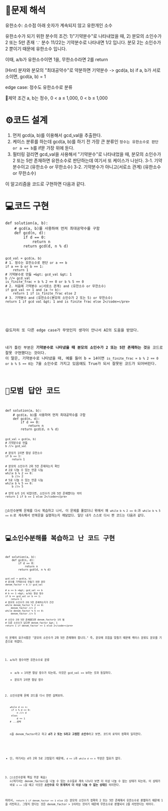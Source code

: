 <h1 id="📜문제-해석">📜문제 해석</h1>
<p>유한소수: 소수점 아래 숫자가 계속되지 않고 유한개인 소수</p>
<p>유한소수가 되기 위한 분수의 조건:
1)&quot;기약분수&quot;로 나타내었을 때,
2) 분모의 소인수가 2 또는 5만 존재
∵ 분수 11/22는 기약분수로 나타내면 1/2 입니다. 분모 2는 소인수가 2 뿐이기 때문에 유한소수 입니다.</p>
<p>이때, a/b가 유한소수이면 1을, 무한소수라면 2를 return</p>
<p>[Hint]
분자와 분모의 &quot;최대공약수&quot;로 약분하면 기약분수
-&gt; gcd(a, b)
if a, b가 서로소이면, gcd(a, b) = 1</p>
<p>edge case: 정수도 유한소수로 분류</p>
<p>🚧제약 조건
a, b는 정수, 0 &lt; a ≤ 1,000, 0 &lt; b ≤ 1,000</p>
<h1 id="⚙️코드-설계">⚙️코드 설계</h1>
<ol>
<li>먼저 gcd(a, b)를 이용해서 gcd_val을 추출한다.</li>
<li>케이스 분류를 하는데 gcd(a, b)를 하기 전 가장 큰 분류인 <code>정수는 유한소수로 판단 or a == b</code>를 if문 가장 위에 둔다.</li>
<li>필터링 걸리면 gcd_val을 사용해서 &quot;기약분수&quot;로 나타내었을 때, 분모의 소인수가 2 또는 5만 존재하면 유한소수로 판단하는데 여기서 또 케이스가 나뉜다.
3-1. 기약분수이고 (유한소수 or 무한소수)
3-2. 기약분수가 아니고(서로소 관계) (유한소수 or 무한소수)</li>
</ol>
<p>이 알고리즘을 코드로 구현하면 다음과 같다.</p>
<h1 id="💻코드-구현">💻코드 구현</h1>
<pre><code class="language-python">def solution(a, b):
    # gcd(a, b)를 사용하여 먼저 최대공약수를 구함
    def gcd(n, d):
        if d == 0:
            return n
        return gcd(d, n % d)

    gcd_val = gcd(a, b)
    # 1. 정수는 유한소수로 판단 or a == b
    if a == b or b == 1:
        return 1
    # 기약분수로 만듦 =&gt; gcd_val &gt; 1
    b //= gcd_val
    is_finite_frac = b % 2 == 0 or b % 5 == 0
    # 2. 처음에 기약분수 x(서로소 관계) and (유한소수 or 무한소수)
    if gcd_val == 1 and (a != b):
        return 1 if is_finite_frac else 2
    # 3. 기약분수 and (유한소수(분모의 소인수가 2 또는 5) or 무한소수)
    return 1 if gcd_val &gt; 1 and is_finite_frac else 2</code></pre>
<p><img alt="" src="https://velog.velcdn.com/images/csj0209/post/da542f2e-21a7-414e-96c7-6857d55db220/image.png" /></p>
<p>😫도저히 또 다른 edge case가 무엇인지 생각이 안나서 AI의 도움을 받았다.</p>
<p>내가 틀린 부분은 <strong>기약분수로 나타냈을 때 분모의 소인수가 2 또는 5만 존재하는 것</strong>을 코드로 잘못 구현했다는 것이다. 
이 말은, 기약분수로 나타냈을 때, 예를 들어 b = 14이면 <code>is_finite_frac = b % 2 == 0 or b % 5 == 0</code>는 7을 소인수로 가지고 있음에도 True가 되서 잘못된 코드가 되어버린다.</p>
<h1 id="🤖모범-답안-코드">🤖모범 답안 코드</h1>
<pre><code class="language-python">def solution(a, b):
    # gcd(a, b)를 사용하여 먼저 최대공약수를 구함
    def gcd(n, d):
        if d == 0:
            return n
        return gcd(d, n % d)

    gcd_val = gcd(a, b)
    # 기약분수로 만듦
    b //= gcd_val

    # 분모가 1이면 항상 유한소수
    if b == 1:
        return 1

    # 분모의 소인수가 2와 5만 존재하는지 확인
    # 2로 나눌 수 있는 만큼 나눔
    while b % 2 == 0:
        b //= 2
    # 5로 나눌 수 있는 만큼 나눔
    while b % 5 == 0:
        b //= 5

    # 만약 b가 1이 되었다면, 소인수가 2와 5만 존재했다는 의미
    return 1 if b == 1 else 2</code></pre>
<p>📓소인수분해 문제를 다시 복습하고 나서, 이 문제를 풀었더니 위에서 왜 <code>while b % 2 == 0:</code>과 <code>while b % 5 == 0:</code>로 계속해서 반복문을 실행하는지 깨달았다. 일단 내가 스스로 다시 짠 코드는 다음과 같다.</p>
<h1 id="💻소인수분해를-복습하고-난-코드-구현">💻소인수분해를 복습하고 난 코드 구현</h1>
<pre><code class="language-python">def solution(a, b):
    def gcd(n, d):
        if d == 0:
            return n
        return gcd(d, n % d)

    gcd_val = gcd(a, b)
    # 분수를 기약분수로 만들기 위한 분모
    denom_factor = b // gcd_val

    # a == b =&gt; gcd_val == b
    # b == 1 =&gt; a/b는 항상 정수
    if b == gcd_val or b == 1:
        return 1
    # 분모의 소인수가 2와 5만 존재하는지가 관건
    while denom_factor % 2 == 0:
        denom_factor //= 2
    while denom_factor % 5 == 0:
        denom_factor //= 5

    # 소인수 2와 5만 존재했다면 denom_factor는 1이 됨
    # 다른 소인수가 있다면 denom_factor &gt; 1
    return 1 if denom_factor == 1 else 2</code></pre>
<p>이 문제의 요구사항은 &quot;분모의 소인수가 2와 5만 존재해야 합니다.&quot; 즉, 분모에 초점을 맞췄기 때문에 케이스 분류도 분모를 기준으로 하였다.</p>
<ol>
<li><p>a/b가 정수이면 유한소수로 분류</p>
<ul>
<li>a/b = 1이면 항상 정수가 되는데, 이것은 gcd_val == b라는 것과 동일하다.</li>
<li>분모가 1이면 항상 정수</li>
</ul>
</li>
<li><p>소인수분해 문제 코드를 다시 한번 살펴보자.</p>
<pre><code class="language-python">while d &lt;= n:
 if n % d == 0:
     n //= d
 else:
     d += 1
# ...생략</code></pre>
<p>n을 denom_factor라고 하고 <strong>d가 2 또는 5라고 고정된 소인수</strong>라고 보면, 코드의 로직이 정확히 일치한다.</p>
</li>
</ol>
<ul>
<li>단, 여기서는 d가 2와 5로 고정됬기 때문에, <code>d += 1</code>과 <code>while d &lt;= n</code> 부분은 필요가 없다.</li>
</ul>
<ol start="3">
<li>📓(소인수분해 핵심 부분 복습)
n(여기서는 denom_factor)을 나눌 수 있는 소수들로 계속 나누다 보면 더 이상 나눌 수 없는 상태가 되는데, 이 상태가 바로 <code>n == 1</code>일 때고 이것은 <strong>소인수로 다 쪼개져서 더 이상 나눌 수 없는 상태</strong>를 의미한다.</li>
</ol>
<p>따라서, <code>return 1 if denom_factor == 1 else 2</code>는 분모의 소인수가 정확히 2 또는 5만 존재해서 유한소수로 판별하기 때문에 1을 리턴하고, 그렇지 않다는 것은 denom_factor &gt; 1이라는 것이기 때문에 무한소수로 판별되서 2를 리턴한다는 의미다.</p>